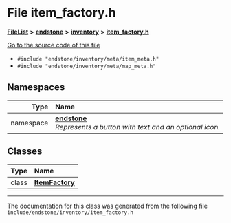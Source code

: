 

# File item\_factory.h



[**FileList**](files.md) **>** [**endstone**](dir_6cf277b678674f97c7a2b6b3b2447b33.md) **>** [**inventory**](dir_d1e84b530b14f41e8b6f5ec1b5dee76c.md) **>** [**item\_factory.h**](item__factory_8h.md)

[Go to the source code of this file](item__factory_8h_source.md)



* `#include "endstone/inventory/meta/item_meta.h"`
* `#include "endstone/inventory/meta/map_meta.h"`













## Namespaces

| Type | Name |
| ---: | :--- |
| namespace | [**endstone**](namespaceendstone.md) <br>_Represents a button with text and an optional icon._  |


## Classes

| Type | Name |
| ---: | :--- |
| class | [**ItemFactory**](classendstone_1_1ItemFactory.md) <br> |



















































------------------------------
The documentation for this class was generated from the following file `include/endstone/inventory/item_factory.h`


